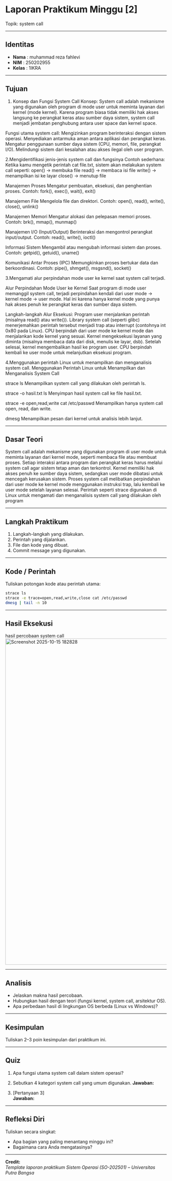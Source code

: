 
# Laporan Praktikum Minggu [2]
Topik: system call

---

## Identitas
- **Nama**  : muhammad reza fahlevi
- **NIM**   : 250202955 
- **Kelas** : 1IKRA

---

## Tujuan
1. Konsep dan Fungsi System Call
Konsep:
System call adalah mekanisme yang digunakan oleh program di mode user untuk meminta layanan dari kernel (mode kernel). Karena program biasa tidak memiliki hak akses langsung ke perangkat keras atau sumber daya sistem, system call menjadi jembatan penghubung antara user space dan kernel space.

Fungsi utama system call:
Mengizinkan program berinteraksi dengan sistem operasi.
Menyediakan antarmuka aman antara aplikasi dan perangkat keras.
Mengatur penggunaan sumber daya sistem (CPU, memori, file, perangkat I/O).
Melindungi sistem dari kesalahan atau akses ilegal oleh user program.

2.Mengidentifikasi jenis-jenis system call dan fungsinya
Contoh sederhana:
Ketika kamu mengetik perintah cat file.txt, sistem akan melakukan system call seperti:
open() → membuka file
read() → membaca isi file
write() → menampilkan isi ke layar
close() → menutup file

Manajemen Proses
Mengatur pembuatan, eksekusi, dan penghentian proses.
Contoh: fork(), exec(), wait(), exit()

Manajemen File
Mengelola file dan direktori.
Contoh: open(), read(), write(), close(), unlink()

Manajemen Memori
Mengatur alokasi dan pelepasan memori proses.
Contoh: brk(), mmap(), munmap()

Manajemen I/O (Input/Output)
Berinteraksi dan mengontrol perangkat input/output.
Contoh: read(), write(), ioctl()

Informasi Sistem
Mengambil atau mengubah informasi sistem dan proses.
Contoh: getpid(), getuid(), uname()

Komunikasi Antar Proses (IPC)
Memungkinkan proses bertukar data dan berkoordinasi.
Contoh: pipe(), shmget(), msgsnd(), socket()

3.Mengamati alur perpindahan mode user ke kernel saat system call terjadi.

Alur Perpindahan Mode User ke Kernel
Saat program di mode user memanggil system call, terjadi perpindahan kendali dari user mode → kernel mode → user mode.
Hal ini karena hanya kernel mode yang punya hak akses penuh ke perangkat keras dan sumber daya sistem.

Langkah-langkah Alur Eksekusi:
Program user menjalankan perintah (misalnya read() atau write()).
Library system call (seperti glibc) menerjemahkan perintah tersebut menjadi trap atau interrupt (contohnya int 0x80 pada Linux).
CPU berpindah dari user mode ke kernel mode dan menjalankan kode kernel yang sesuai.
Kernel mengeksekusi layanan yang diminta (misalnya membaca data dari disk, menulis ke layar, dsb).
Setelah selesai, kernel mengembalikan hasil ke program user.
CPU berpindah kembali ke user mode untuk melanjutkan eksekusi program.

4.Menggunakan perintah Linux untuk menampilkan dan menganalisis system call.
Menggunakan Perintah Linux untuk Menampilkan dan Menganalisis System Call

strace ls
Menampilkan system call yang dilakukan oleh perintah ls.

strace -o hasil.txt ls
Menyimpan hasil system call ke file hasil.txt.

strace -e open,read,write cat /etc/passwd
Menampilkan hanya system call open, read, dan write.

dmesg
Menampilkan pesan dari kernel untuk analisis lebih lanjut.

---

## Dasar Teori
System call adalah mekanisme yang digunakan program di user mode untuk meminta layanan dari kernel mode, seperti membaca file atau membuat proses.
Setiap interaksi antara program dan perangkat keras harus melalui system call agar sistem tetap aman dan terkontrol.
Kernel memiliki hak akses penuh ke sumber daya sistem, sedangkan user mode dibatasi untuk mencegah kerusakan sistem.
Proses system call melibatkan perpindahan dari user mode ke kernel mode menggunakan instruksi trap, lalu kembali ke user mode setelah layanan selesai.
Perintah seperti strace digunakan di Linux untuk mengamati dan menganalisis system call yang dilakukan oleh program

---

## Langkah Praktikum
1. Langkah-langkah yang dilakukan.  
2. Perintah yang dijalankan.  
3. File dan kode yang dibuat.  
4. Commit message yang digunakan.

---

## Kode / Perintah
Tuliskan potongan kode atau perintah utama:
```bash
strace ls
strace -e trace=open,read,write,close cat /etc/passwd
dmesg | tail -n 10
```

---

## Hasil Eksekusi
hasil percobaan system call
<img width="1918" height="1017" alt="Screenshot 2025-10-15 182828" src="https://github.com/user-attachments/assets/fb989cbc-5ede-422b-9486-68644c5402be" />

---

## Analisis
- Jelaskan makna hasil percobaan.  
- Hubungkan hasil dengan teori (fungsi kernel, system call, arsitektur OS).  
- Apa perbedaan hasil di lingkungan OS berbeda (Linux vs Windows)?  

---

## Kesimpulan
Tuliskan 2–3 poin kesimpulan dari praktikum ini.

---

## Quiz
1. Apa fungsi utama system call dalam sistem operasi? 
    
2. Sebutkan 4 kategori system call yang umum digunakan.
   **Jawaban:**  
3. [Pertanyaan 3]  
   **Jawaban:**  

---

## Refleksi Diri
Tuliskan secara singkat:
- Apa bagian yang paling menantang minggu ini?  
- Bagaimana cara Anda mengatasinya?  

---

**Credit:**  
_Template laporan praktikum Sistem Operasi (SO-202501) – Universitas Putra Bangsa_
